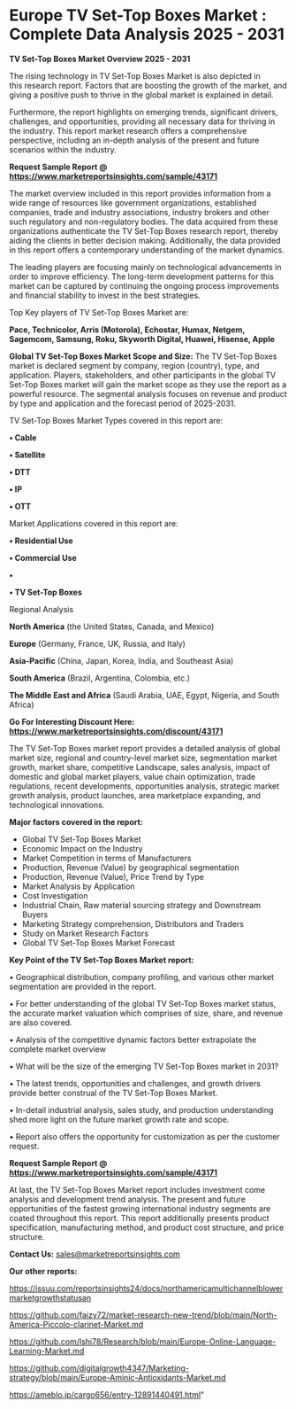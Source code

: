 # Europe TV Set-Top Boxes Market : Complete Data Analysis 2025 - 2031

<Strong> TV Set-Top Boxes Market Overview 2025 - 2031</strong>

The rising technology in TV Set-Top Boxes Market is also depicted in this research report. Factors that are boosting the growth of the market, and giving a positive push to thrive in the global market is explained in detail.

Furthermore, the report highlights on emerging trends, significant drivers, challenges, and opportunities, providing all necessary data for thriving in the industry. This report market research offers a comprehensive perspective, including an in-depth analysis of the present and future scenarios within the industry.

<strong>Request Sample Report @ <a href=https://www.marketreportsinsights.com/sample/43171>https://www.marketreportsinsights.com/sample/43171</a></strong>

The market overview included in this report provides information from a wide range of resources like government organizations, established companies, trade and industry associations, industry brokers and other such regulatory and non-regulatory bodies. The data acquired from these organizations authenticate the TV Set-Top Boxes research report, thereby aiding the clients in better decision making. Additionally, the data provided in this report offers a contemporary understanding of the market dynamics.

The leading players are focusing mainly on technological advancements in order to improve efficiency. The long-term development patterns for this market can be captured by continuing the ongoing process improvements and financial stability to invest in the best strategies.

Top Key players of TV Set-Top Boxes Market are:

<strong>Pace, Technicolor, Arris (Motorola), Echostar, Humax, Netgem, Sagemcom, Samsung, Roku, Skyworth Digital, Huawei, Hisense, Apple</strong>

<strong><b>Global TV Set-Top Boxes Market Scope and Size:</b></strong>
The TV Set-Top Boxes market is declared segment by company, region (country), type, and application. Players, stakeholders, and other participants in the global TV Set-Top Boxes market will gain the market scope as they use the report as a powerful resource. The segmental analysis focuses on revenue and product by type and application and the forecast period of 2025-2031.

TV Set-Top Boxes Market Types covered in this report are:

<strong>•  Cable

•  Satellite

•  DTT

•  IP

•  OTT</strong>

Market Applications covered in this report are:

<strong>•  Residential Use

•  Commercial Use

•  

•  TV Set-Top Boxes</strong> 

Regional Analysis

<strong>North America</strong> (the United States, Canada, and Mexico)

<strong>Europe</strong> (Germany, France, UK, Russia, and Italy)

<strong>Asia-Pacific</strong> (China, Japan, Korea, India, and Southeast Asia)

<strong>South America</strong> (Brazil, Argentina, Colombia, etc.)

<strong>The Middle East and Africa</strong> (Saudi Arabia, UAE, Egypt, Nigeria, and South Africa)

<strong>Go For Interesting Discount Here: <a href=https://www.marketreportsinsights.com/discount/43171>https://www.marketreportsinsights.com/discount/43171</a></strong>

The TV Set-Top Boxes market report provides a detailed analysis of global market size, regional and country-level market size, segmentation market growth, market share, competitive Landscape, sales analysis, impact of domestic and global market players, value chain optimization, trade regulations, recent developments, opportunities analysis, strategic market growth analysis, product launches, area marketplace expanding, and technological innovations.

<strong><b>Major factors covered in the report:</b></strong>
<ul>
  <li>Global TV Set-Top Boxes Market </li>
  <li>Economic Impact on the Industry</li>
  <li>Market Competition in terms of Manufacturers</li>
  <li>Production, Revenue (Value) by geographical segmentation</li>
  <li>Production, Revenue (Value), Price Trend by Type</li>
  <li>Market Analysis by Application</li>
  <li>Cost Investigation</li>
  <li>Industrial Chain, Raw material sourcing strategy and Downstream Buyers</li>
  <li>Marketing Strategy comprehension, Distributors and Traders</li>
  <li>Study on Market Research Factors</li>
  <li>Global TV Set-Top Boxes Market Forecast</li>
</ul>

<strong><b>Key Point of the TV Set-Top Boxes Market report:</b></strong>

• Geographical distribution, company profiling, and various other market segmentation are provided in the report.

• For better understanding of the global TV Set-Top Boxes market status, the accurate market valuation which comprises of size, share, and revenue are also covered.

• Analysis of the competitive dynamic factors better extrapolate the complete market overview

• What will be the size of the emerging TV Set-Top Boxes market in 2031?

• The latest trends, opportunities and challenges, and growth drivers provide better construal of the TV Set-Top Boxes Market.

• In-detail industrial analysis, sales study, and production understanding shed more light on the future market growth rate and scope.

• Report also offers the opportunity for customization as per the customer request.

<strong>Request Sample Report @ <a href=https://www.marketreportsinsights.com/sample/43171>https://www.marketreportsinsights.com/sample/43171</a></strong>

At last, the TV Set-Top Boxes Market report includes investment come analysis and development trend analysis. The present and future opportunities of the fastest growing international industry segments are coated throughout this report. This report additionally presents product specification, manufacturing method, and product cost structure, and price structure.

<strong>Contact Us:</strong>
sales@marketreportsinsights.com

<strong>Our other reports:</strong>

<a href=https://issuu.com/reportsinsights24/docs/northamericamultichannelblowermarketgrowthstatusan>https://issuu.com/reportsinsights24/docs/northamericamultichannelblowermarketgrowthstatusan</a>

<a href=https://github.com/faizy72/market-research-new-trend/blob/main/North-America-Piccolo-clarinet-Market.md>https://github.com/faizy72/market-research-new-trend/blob/main/North-America-Piccolo-clarinet-Market.md</a>

<a href=https://github.com/Ishi78/Research/blob/main/Europe-Online-Language-Learning-Market.md>https://github.com/Ishi78/Research/blob/main/Europe-Online-Language-Learning-Market.md</a>

<a href=https://github.com/digitalgrowth4347/Marketing-strategy/blob/main/Europe-Aminic-Antioxidants-Market.md>https://github.com/digitalgrowth4347/Marketing-strategy/blob/main/Europe-Aminic-Antioxidants-Market.md</a>

<a href=https://ameblo.jp/cargo656/entry-12891440491.html>https://ameblo.jp/cargo656/entry-12891440491.html</a>"
